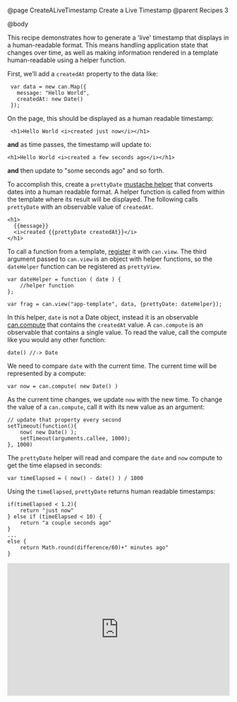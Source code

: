 @page CreateALiveTimestamp Create a Live Timestamp
@parent Recipes 3

@body

This recipe demonstrates how to generate a 'live' timestamp
that displays in a human-readable format. This means handling
application state that changes over time, as well as making
information rendered in a template human-readable using a helper function.

First, we’ll add a `createdAt` property to the data like:

```
 var data = new can.Map({
   message: "Hello World",
   createdAt: new Date()
 });
```

On the page, this should be displayed as a human readable
timestamp:

```
 <h1>Hello World <i>created just now</i></h1>
```

__and__ as time passes, the timestamp will update to:

```
<h1>Hello World <i>created a few seconds ago</i></h1>
```

__and__ then update to "some seconds ago" and so forth.

To accomplish this, create a `prettyDate` [mustache helper](../docs/can.mustache.helper.html) that converts
dates into a human readable format.  A helper function is called from within the template where its result
will be displayed.  The following calls `prettyDate` with an observable value of `createdAt`.

```
<h1>
  {{message}}
  <i>created {{prettyDate createdAt}}</i>
</h1>
```

To call a function from a template, [register](../docs/can.mustache.registerHelper.html) it with `can.view`.
The third argument passed to `can.view` is an object with helper functions, so the `dateHelper` function
can be registered as `prettyView`.

```
var dateHelper = function ( date ) {
	//helper function
};

var frag = can.view("app-template", data, {prettyDate: dateHelper});
```

In this helper, `date` is not a Date object, instead it is an observable [can.compute](../docs/can.compute.html) that
contains the `createdAt` value.  A `can.compute` is an observable that contains a single value.  To read the value,
call the compute like you would any other function:

```
date() //-> Date
```

We need to compare `date` with the current time. The current time
will be represented by a compute:

```
var now = can.compute( new Date() )
```

As the current time changes, we update `now` with the new time. To change the value of a `can.compute`,
call it with its new value as an argument:

```
// update that property every second
setTimeout(function(){
	now( new Date() );
	setTimeout(arguments.callee, 1000);
}, 1000)
```

The `prettyDate` helper will read and compare the `date` and `now` compute to
get the time elapsed in seconds:

```
var timeElapsed = ( now() - date() ) / 1000
```

Using the `timeElapsed`, `prettyDate` returns human readable timestamps:

```
if(timeElapsed < 1.2){
	return "just now"
} else if (timeElapsed < 10) {
	return "a couple seconds ago"
}
...
else {
	return Math.round(difference/60)+" minutes ago"
}
```

<iframe width="100%" height="300" src="http://jsfiddle.net/donejs/VQNSH/embedded/result,html,js/" allowfullscreen="allowfullscreen" frameborder="0"> </iframe>